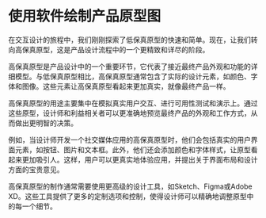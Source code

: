 # 使用软件绘制产品原型图

在交互设计的旅程中，我们刚刚探索了低保真原型的快速和简单。现在，让我们转向高保真原型，这是产品设计流程中的一个更精致和详尽的阶段。

高保真原型是产品设计中的一个重要环节，它代表了接近最终产品外观和功能的详细模型。与低保真原型相比，高保真原型通常包含了实际的设计元素，如颜色、字体和图像。这些元素让高保真原型看起来更加真实，就像最终产品一样。

高保真原型的用途主要集中在模拟真实用户交互、进行可用性测试和演示上。通过这些原型，设计师和利益相关者可以更准确地预览最终产品的外观和工作方式，从而做出更明智的决策。

例如，当设计师开发一个社交媒体应用的高保真原型时，他们会包括真实的用户界面元素，如按钮、图片和文本框。此外，他们还会添加颜色和字体样式，让原型看起来更加吸引人。这样，用户可以更真实地体验应用，并提出关于界面布局和设计方面的宝贵意见。

高保真原型的制作通常需要使用更高级的设计工具，如Sketch、Figma或Adobe XD。这些工具提供了更多的定制选项和控制，使得设计师可以精确地调整原型中的每一个细节。

